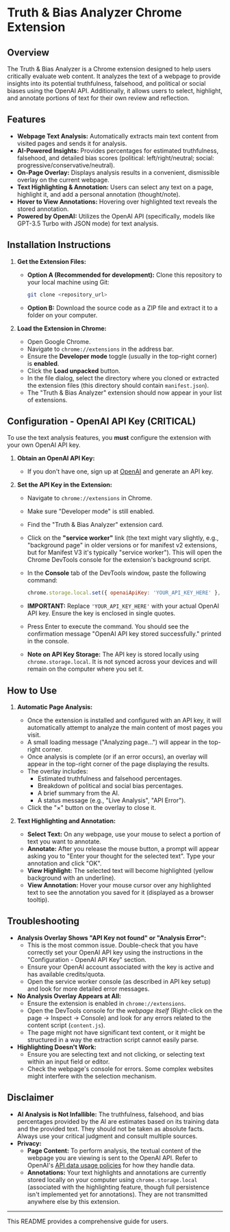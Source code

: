 # Truth & Bias Analyzer Chrome Extension

## Overview

The Truth & Bias Analyzer is a Chrome extension designed to help users critically evaluate web content. It analyzes the text of a webpage to provide insights into its potential truthfulness, falsehood, and political or social biases using the OpenAI API. Additionally, it allows users to select, highlight, and annotate portions of text for their own review and reflection.

## Features

*   **Webpage Text Analysis:** Automatically extracts main text content from visited pages and sends it for analysis.
*   **AI-Powered Insights:** Provides percentages for estimated truthfulness, falsehood, and detailed bias scores (political: left/right/neutral; social: progressive/conservative/neutral).
*   **On-Page Overlay:** Displays analysis results in a convenient, dismissible overlay on the current webpage.
*   **Text Highlighting & Annotation:** Users can select any text on a page, highlight it, and add a personal annotation (thought/note).
*   **Hover to View Annotations:** Hovering over highlighted text reveals the stored annotation.
*   **Powered by OpenAI:** Utilizes the OpenAI API (specifically, models like GPT-3.5 Turbo with JSON mode) for text analysis.

## Installation Instructions

1.  **Get the Extension Files:**
    *   **Option A (Recommended for development):** Clone this repository to your local machine using Git:
        ```bash
        git clone <repository_url>
        ```
    *   **Option B:** Download the source code as a ZIP file and extract it to a folder on your computer.

2.  **Load the Extension in Chrome:**
    *   Open Google Chrome.
    *   Navigate to `chrome://extensions` in the address bar.
    *   Ensure the **Developer mode** toggle (usually in the top-right corner) is **enabled**.
    *   Click the **Load unpacked** button.
    *   In the file dialog, select the directory where you cloned or extracted the extension files (this directory should contain `manifest.json`).
    *   The "Truth & Bias Analyzer" extension should now appear in your list of extensions.

## Configuration - OpenAI API Key (CRITICAL)

To use the text analysis features, you **must** configure the extension with your own OpenAI API key.

1.  **Obtain an OpenAI API Key:**
    *   If you don't have one, sign up at [OpenAI](https://platform.openai.com/) and generate an API key.

2.  **Set the API Key in the Extension:**
    *   Navigate to `chrome://extensions` in Chrome.
    *   Make sure "Developer mode" is still enabled.
    *   Find the "Truth & Bias Analyzer" extension card.
    *   Click on the **"service worker"** link (the text might vary slightly, e.g., "background page" in older versions or for manifest v2 extensions, but for Manifest V3 it's typically "service worker"). This will open the Chrome DevTools console for the extension's background script.
    *   In the **Console** tab of the DevTools window, paste the following command:
        ```javascript
        chrome.storage.local.set({ openaiApiKey: 'YOUR_API_KEY_HERE' }, () => { console.log('OpenAI API key stored successfully.'); });
        ```
    *   **IMPORTANT:** Replace `'YOUR_API_KEY_HERE'` with your actual OpenAI API key. Ensure the key is enclosed in single quotes.
    *   Press Enter to execute the command. You should see the confirmation message "OpenAI API key stored successfully." printed in the console.

    *   **Note on API Key Storage:** The API key is stored locally using `chrome.storage.local`. It is not synced across your devices and will remain on the computer where you set it.

## How to Use

1.  **Automatic Page Analysis:**
    *   Once the extension is installed and configured with an API key, it will automatically attempt to analyze the main content of most pages you visit.
    *   A small loading message ("Analyzing page...") will appear in the top-right corner.
    *   Once analysis is complete (or if an error occurs), an overlay will appear in the top-right corner of the page displaying the results.
    *   The overlay includes:
        *   Estimated truthfulness and falsehood percentages.
        *   Breakdown of political and social bias percentages.
        *   A brief summary from the AI.
        *   A status message (e.g., "Live Analysis", "API Error").
    *   Click the "×" button on the overlay to close it.

2.  **Text Highlighting and Annotation:**
    *   **Select Text:** On any webpage, use your mouse to select a portion of text you want to annotate.
    *   **Annotate:** After you release the mouse button, a prompt will appear asking you to "Enter your thought for the selected text". Type your annotation and click "OK".
    *   **View Highlight:** The selected text will become highlighted (yellow background with an underline).
    *   **View Annotation:** Hover your mouse cursor over any highlighted text to see the annotation you saved for it (displayed as a browser tooltip).

## Troubleshooting

*   **Analysis Overlay Shows "API Key not found" or "Analysis Error":**
    *   This is the most common issue. Double-check that you have correctly set your OpenAI API key using the instructions in the "Configuration - OpenAI API Key" section.
    *   Ensure your OpenAI account associated with the key is active and has available credits/quota.
    *   Open the service worker console (as described in API key setup) and look for more detailed error messages.
*   **No Analysis Overlay Appears at All:**
    *   Ensure the extension is enabled in `chrome://extensions`.
    *   Open the DevTools console for the *webpage itself* (Right-click on the page -> Inspect -> Console) and look for any errors related to the content script (`content.js`).
    *   The page might not have significant text content, or it might be structured in a way the extraction script cannot easily parse.
*   **Highlighting Doesn't Work:**
    *   Ensure you are selecting text and not clicking, or selecting text within an input field or editor.
    *   Check the webpage's console for errors. Some complex websites might interfere with the selection mechanism.

## Disclaimer

*   **AI Analysis is Not Infallible:** The truthfulness, falsehood, and bias percentages provided by the AI are estimates based on its training data and the provided text. They should not be taken as absolute facts. Always use your critical judgment and consult multiple sources.
*   **Privacy:**
    *   **Page Content:** To perform analysis, the textual content of the webpage you are viewing is sent to the OpenAI API. Refer to OpenAI's [API data usage policies](https://openai.com/policies/api-data-usage-policies) for how they handle data.
    *   **Annotations:** Your text highlights and annotations are currently stored locally on your computer using `chrome.storage.local` (associated with the highlighting feature, though full persistence isn't implemented yet for annotations). They are not transmitted anywhere else by this extension.

---
This README provides a comprehensive guide for users.
